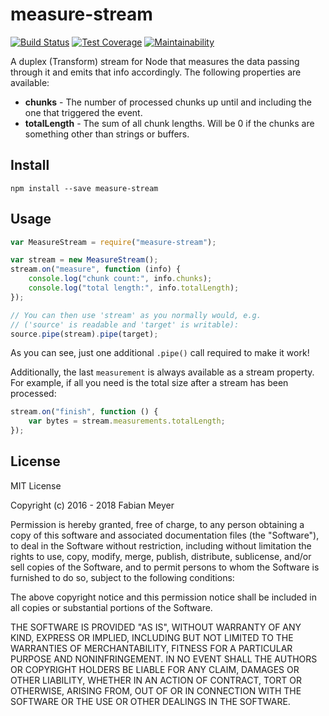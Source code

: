 # measure-stream

[![Build Status](https://travis-ci.com/meyfa/measure-stream.svg?branch=master)](https://travis-ci.com/meyfa/measure-stream)
[![Test Coverage](https://api.codeclimate.com/v1/badges/8a458e83d62bf8a2c619/test_coverage)](https://codeclimate.com/github/meyfa/measure-stream/test_coverage)
[![Maintainability](https://api.codeclimate.com/v1/badges/8a458e83d62bf8a2c619/maintainability)](https://codeclimate.com/github/meyfa/measure-stream/maintainability)

A duplex (Transform) stream for Node that measures the data passing through it
and emits that info accordingly. The following properties are available:

* **chunks** - The number of processed chunks up until and including the one
    that triggered the event.
* **totalLength** - The sum of all chunk lengths. Will be 0 if the chunks are
    something other than strings or buffers.



## Install

```
npm install --save measure-stream
```



## Usage

```javascript
var MeasureStream = require("measure-stream");

var stream = new MeasureStream();
stream.on("measure", function (info) {
    console.log("chunk count:", info.chunks);
    console.log("total length:", info.totalLength);
});

// You can then use 'stream' as you normally would, e.g.
// ('source' is readable and 'target' is writable):
source.pipe(stream).pipe(target);
```

As you can see, just one additional `.pipe()` call required to make it work!

Additionally, the last `measurement` is always available as a stream property.
For example, if all you need is the total size after a stream has been
processed:

```javascript
stream.on("finish", function () {
    var bytes = stream.measurements.totalLength;
});
```



## License

MIT License

Copyright (c) 2016 - 2018 Fabian Meyer

Permission is hereby granted, free of charge, to any person obtaining a copy
of this software and associated documentation files (the "Software"), to deal
in the Software without restriction, including without limitation the rights
to use, copy, modify, merge, publish, distribute, sublicense, and/or sell
copies of the Software, and to permit persons to whom the Software is
furnished to do so, subject to the following conditions:

The above copyright notice and this permission notice shall be included in all
copies or substantial portions of the Software.

THE SOFTWARE IS PROVIDED "AS IS", WITHOUT WARRANTY OF ANY KIND, EXPRESS OR
IMPLIED, INCLUDING BUT NOT LIMITED TO THE WARRANTIES OF MERCHANTABILITY,
FITNESS FOR A PARTICULAR PURPOSE AND NONINFRINGEMENT. IN NO EVENT SHALL THE
AUTHORS OR COPYRIGHT HOLDERS BE LIABLE FOR ANY CLAIM, DAMAGES OR OTHER
LIABILITY, WHETHER IN AN ACTION OF CONTRACT, TORT OR OTHERWISE, ARISING FROM,
OUT OF OR IN CONNECTION WITH THE SOFTWARE OR THE USE OR OTHER DEALINGS IN THE
SOFTWARE.
